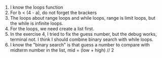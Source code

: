 1. I know the loops function
2. For b < (4 - a), do not forget the brackers
3. The loops about range loops and while loops, range is limit loops, but the while is infinite loops.
4. For the loops, we need create a list first.
5. In the exercise 4, I tried to fix the guess number, but the debug works, terminal not. I think I should combine binary search with while loops.
6. I know the "binary search" is that guess a number to compare with midterm number in the list, 
   mid = (low + high) // 2
 
      